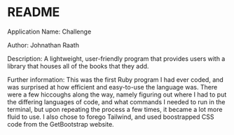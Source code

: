 # README

Application Name: Challenge

Author: Johnathan Raath

Description: A lightweight, user-friendly program that provides users with a library that houses all of the books that they add.

Further information: This was the first Ruby program I had ever coded, and was surprised at how efficient and easy-to-use the language was. There were a few hiccoughs along the way, namely figuring out where I had to put the differing languages of code, and what commands I needed to run in the terminal, but upon repeating the process a few times, it became a lot more fluid to use. I also chose to forego Tailwind, and used boostrapped CSS code from the GetBootstrap website.
